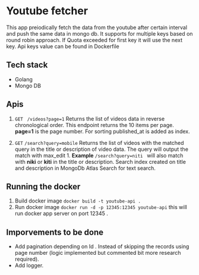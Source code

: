 # Youtube fetcher
This  app preiodically fetch the data from the youtube after certain interval and push the same data in mongo db.  It supports for multiple keys based on round robin approach. If Quota exceeded for first key it will use the next key. Api keys value can be found in Dockerfile

## Tech stack
- Golang
- Mongo DB 

## Apis
1.  `GET`  ` /videos?page=1` Returns the list of videos data in reverse chronological order. This endpoint returns the 10 items per page. **page=1** is the page number. For sorting published_at is added as index.

2. `GET`  `/search?query=mobile` Returns the list of videos with the matched query in the title or description of video data. The query will  output the match with max_edit 1.  **Example** `/search?query=niti ` will also match with **niki** or **kiti** in the title or description.
Search index created on title and description in MongoDb Atlas Search for text search.


## Running the docker
1. Build docker image `docker build -t youtube-api . `
2. Run docker image `docker run -d -p 12345:12345 youtube-api` this will run docker app server on port 12345 .

## Imporvements to be done
- Add pagination depending on Id . Instead of skipping the records using page number (logic implemented but commented bit more research required).
- Add logger.

